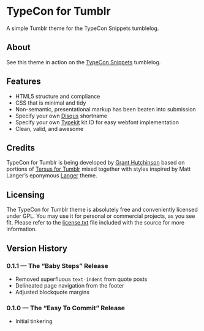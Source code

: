 # TypeCon for Tumblr

A simple Tumblr theme for the TypeCon Snippets tumblelog.

## About

See this theme in action on the [TypeCon Snippets](http://typecon.tumblr.com/) tumblelog.

## Features

+ HTML5 structure and compliance
+ CSS that is minimal and tidy
+ Non-semantic, presentational markup has been beaten into submission
+ Specify your own [Disqus](http://disqus.com/) shortname
+ Specify your own [Typekit](https://typekit.com/) kit ID for easy webfont implementation
+ Clean, valid, and awesome


## Credits

TypeCon for Tumblr is being developed by [Grant Hutchinson](http://splorp.me/) based on portions of [Tersus for Tumblr](https://github.com/splorp/tersus-tumblr/) mixed together with styles inspired by Matt Langer’s eponymous [Langer](http://www.tumblr.com/theme/325) theme.


## Licensing

The TypeCon for Tumblr theme is absolutely free and conveniently licensed under GPL. You may use it for personal or commercial projects, as you see fit. Please refer to the [license.txt](https://github.com/splorp/typecon-tumblr/blob/master/license.txt) file included with the source for more information.


## Version History

### 0.1.1 — The “Baby Steps” Release

+ Removed superfluous `text-indent` from quote posts
+ Delineated page navigation from the footer
+ Adjusted blockquote margins

### 0.1.0 — The “Easy To Commit” Release

+ Initial tinkering
